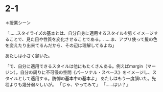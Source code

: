 # 2-1

＊授業シーン


「……スタイライズの基本とは、自分自身に適用するスタイルを強くイメージすることで、見た目や性質を変化させることである。……ま、アプリ使って髪の色を変えたり出来てるんだから、その辺は理解してるよね」
 
あたしは小さく頷いた。

「で、自分に適用できるスタイルは他にもたくさんある。例えばmargin（マージン）。自分の周りに不可侵の空間《パーソナル・スペース》をイメージし、スタイルとして適用する。防御の基本中の基本よ」
 あたしはもう一度頷いた。先程よりも幾分弱々しいが。
  「じゃ、やってみて」
   「……はい？」
<!--stackedit_data:
eyJoaXN0b3J5IjpbLTI0MTMwNzU0NiwtOTY2OTQ5NDEzXX0=
-->
